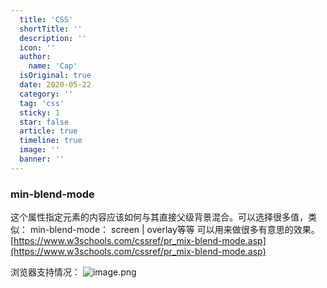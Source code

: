 ```yaml
---
  title: 'CSS'
  shortTitle: ''
  description: ''
  icon: ''
  author:
    name: 'Cap'
  isOriginal: true
  date: 2020-05-22
  category: ''
  tag: 'css'
  sticky: 1
  star: false
  article: true
  timeline: true
  image: ''
  banner: ''
---
```


  ### min-blend-mode
这个属性指定元素的内容应该如何与其直接父级背景混合。可以选择很多值，类似：
min-blend-mode： screen | overlay等等
可以用来做很多有意思的效果。
[https://www.w3schools.com/cssref/pr_mix-blend-mode.asp](https://www.w3schools.com/cssref/pr_mix-blend-mode.asp)

浏览器支持情况：
![image.png](https://cdn.nlark.com/yuque/0/2020/png/297368/1590135302656-8a76406b-38c9-433d-83f4-00bf106e4447.png#align=left&display=inline&height=46&margin=%5Bobject%20Object%5D&name=image.png&originHeight=91&originWidth=1773&size=18757&status=done&style=none&width=886.5)
